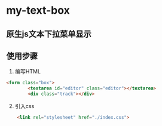 # my-text-box

## 原生js文本下拉菜单显示  
## 使用步骤  
1. 编写HTML  
~~~html
<form class="box">
        <textarea id="editor" class="editor"></textarea>
        <div class="track"></div>  
~~~
2. 引入css  
~~~html
    <link rel="stylesheet" href="./index.css">
~~~
